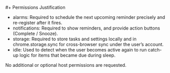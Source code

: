 #+ Permissions Justification

- alarms: Required to schedule the next upcoming reminder precisely and re-register after it fires.
- notifications: Required to show reminders, and provide action buttons (Complete / Snooze).
- storage: Required to store tasks and settings locally and in chrome.storage.sync for cross-browser sync under the user’s account.
- idle: Used to detect when the user becomes active again to run catch-up logic for items that became due during sleep.

No additional or optional host permissions are requested.
